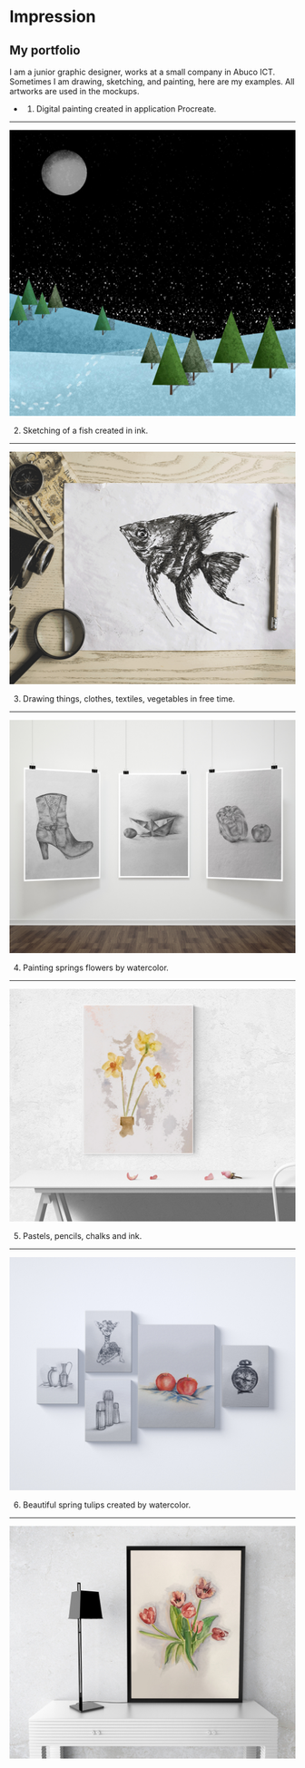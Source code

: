 # Impression

## My portfolio

I am a junior graphic designer, works at a small company in Abuco ICT. Sometimes I am drawing, sketching, and painting, here are my examples. All artworks are used in the mockups.

- 1. Digital painting created in application Procreate.
---
![image](00-composition/img/1.jpg)

2. Sketching of a fish created in ink.
---
![image](00-composition/img/2.jpg)

3. Drawing things, clothes, textiles, vegetables in free time.
---
![image](00-composition/img/3.jpg)

4. Painting springs flowers by watercolor.
---
![image](00-composition/img/4.jpg)

5. Pastels, pencils, chalks and ink.
---
![image](00-composition/img/5.jpg)

6. Beautiful spring tulips created by watercolor.
---
![image](00-composition/img/6.jpg)

